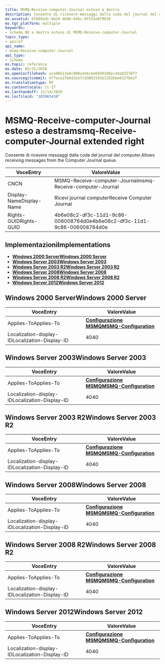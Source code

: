 ```yaml
---
title: MSMQ-Receive-computer-Journal esteso a destra
description: Consente di ricevere messaggi dalla coda del journal del computer.
ms.assetid: bf8892dc-bb24-4b9b-b46c-8f532e879638
ms.tgt_platform: multiple
keywords:
- Schema AD a destra esteso di MSMQ-Receive-computer-Journal
topic_type:
- apiref
api_name:
- msmq-Receive-computer-Journal
api_type:
- Schema
ms.topic: reference
ms.date: 05/31/2018
ms.openlocfilehash: ace96b13e6c080a3ebcbe66993d0ec4da025f077
ms.sourcegitcommit: b77ace27b0432e7cd3863191b11926be032fbe2f
ms.translationtype: MT
ms.contentlocale: it-IT
ms.lasthandoff: 12/14/2020
ms.locfileid: "103965438"
---
```

# <a name="msmq-receive-computer-journal-extended-right"></a><span data-ttu-id="5b9de-104">MSMQ-Receive-computer-Journal esteso a destra</span><span class="sxs-lookup"><span data-stu-id="5b9de-104">msmq-Receive-computer-Journal extended right</span></span>

<span data-ttu-id="5b9de-105">Consente di ricevere messaggi dalla coda del journal del computer.</span><span class="sxs-lookup"><span data-stu-id="5b9de-105">Allows receiving messages from the Computer Journal queue.</span></span>



| <span data-ttu-id="5b9de-106">Voce</span><span class="sxs-lookup"><span data-stu-id="5b9de-106">Entry</span></span> | <span data-ttu-id="5b9de-107">Valore</span><span class="sxs-lookup"><span data-stu-id="5b9de-107">Value</span></span> |
|--------------|--------------------------------------|
| <span data-ttu-id="5b9de-108">CN</span><span class="sxs-lookup"><span data-stu-id="5b9de-108">CN</span></span>           | <span data-ttu-id="5b9de-109">MSMQ-Receive-computer-Journal</span><span class="sxs-lookup"><span data-stu-id="5b9de-109">msmq-Receive-computer-Journal</span></span>        |
| <span data-ttu-id="5b9de-110">Display-Name</span><span class="sxs-lookup"><span data-stu-id="5b9de-110">Display-Name</span></span> | <span data-ttu-id="5b9de-111">Ricevi journal computer</span><span class="sxs-lookup"><span data-stu-id="5b9de-111">Receive Computer Journal</span></span>             |
| <span data-ttu-id="5b9de-112">Rights-GUID</span><span class="sxs-lookup"><span data-stu-id="5b9de-112">Rights-GUID</span></span>  | <span data-ttu-id="5b9de-113">4b6e08c2-df3c-11d1-9c86-006008764d0e</span><span class="sxs-lookup"><span data-stu-id="5b9de-113">4b6e08c2-df3c-11d1-9c86-006008764d0e</span></span> |



## <a name="implementations"></a><span data-ttu-id="5b9de-114">Implementazioni</span><span class="sxs-lookup"><span data-stu-id="5b9de-114">Implementations</span></span>

-   [<span data-ttu-id="5b9de-115">**Windows 2000 Server**</span><span class="sxs-lookup"><span data-stu-id="5b9de-115">**Windows 2000 Server**</span></span>](#windows-2000-server)
-   [<span data-ttu-id="5b9de-116">**Windows Server 2003**</span><span class="sxs-lookup"><span data-stu-id="5b9de-116">**Windows Server 2003**</span></span>](#windows-server-2003)
-   [<span data-ttu-id="5b9de-117">**Windows Server 2003 R2**</span><span class="sxs-lookup"><span data-stu-id="5b9de-117">**Windows Server 2003 R2**</span></span>](#windows-server-2003-r2)
-   [<span data-ttu-id="5b9de-118">**Windows Server 2008**</span><span class="sxs-lookup"><span data-stu-id="5b9de-118">**Windows Server 2008**</span></span>](#windows-server-2008)
-   [<span data-ttu-id="5b9de-119">**Windows Server 2008 R2**</span><span class="sxs-lookup"><span data-stu-id="5b9de-119">**Windows Server 2008 R2**</span></span>](#windows-server-2008-r2)
-   [<span data-ttu-id="5b9de-120">**Windows Server 2012**</span><span class="sxs-lookup"><span data-stu-id="5b9de-120">**Windows Server 2012**</span></span>](#windows-server-2012)

## <a name="windows-2000-server"></a><span data-ttu-id="5b9de-121">Windows 2000 Server</span><span class="sxs-lookup"><span data-stu-id="5b9de-121">Windows 2000 Server</span></span>



| <span data-ttu-id="5b9de-122">Voce</span><span class="sxs-lookup"><span data-stu-id="5b9de-122">Entry</span></span> | <span data-ttu-id="5b9de-123">Valore</span><span class="sxs-lookup"><span data-stu-id="5b9de-123">Value</span></span> |
|-------------------------|--------------------------------------------------------------|
| <span data-ttu-id="5b9de-124">Applies-To</span><span class="sxs-lookup"><span data-stu-id="5b9de-124">Applies-To</span></span>              | [<span data-ttu-id="5b9de-125">**Configurazione MSMQ**</span><span class="sxs-lookup"><span data-stu-id="5b9de-125">**MSMQ-Configuration**</span></span>](c-msmqconfiguration.md)<br/> |
| <span data-ttu-id="5b9de-126">Localization-display-ID</span><span class="sxs-lookup"><span data-stu-id="5b9de-126">Localization-Display-ID</span></span> | <span data-ttu-id="5b9de-127">40</span><span class="sxs-lookup"><span data-stu-id="5b9de-127">40</span></span>                                                           |



## <a name="windows-server-2003"></a><span data-ttu-id="5b9de-128">Windows Server 2003</span><span class="sxs-lookup"><span data-stu-id="5b9de-128">Windows Server 2003</span></span>



| <span data-ttu-id="5b9de-129">Voce</span><span class="sxs-lookup"><span data-stu-id="5b9de-129">Entry</span></span> | <span data-ttu-id="5b9de-130">Valore</span><span class="sxs-lookup"><span data-stu-id="5b9de-130">Value</span></span> |
|-------------------------|--------------------------------------------------------------|
| <span data-ttu-id="5b9de-131">Applies-To</span><span class="sxs-lookup"><span data-stu-id="5b9de-131">Applies-To</span></span>              | [<span data-ttu-id="5b9de-132">**Configurazione MSMQ**</span><span class="sxs-lookup"><span data-stu-id="5b9de-132">**MSMQ-Configuration**</span></span>](c-msmqconfiguration.md)<br/> |
| <span data-ttu-id="5b9de-133">Localization-display-ID</span><span class="sxs-lookup"><span data-stu-id="5b9de-133">Localization-Display-ID</span></span> | <span data-ttu-id="5b9de-134">40</span><span class="sxs-lookup"><span data-stu-id="5b9de-134">40</span></span>                                                           |



## <a name="windows-server-2003-r2"></a><span data-ttu-id="5b9de-135">Windows Server 2003 R2</span><span class="sxs-lookup"><span data-stu-id="5b9de-135">Windows Server 2003 R2</span></span>



| <span data-ttu-id="5b9de-136">Voce</span><span class="sxs-lookup"><span data-stu-id="5b9de-136">Entry</span></span> | <span data-ttu-id="5b9de-137">Valore</span><span class="sxs-lookup"><span data-stu-id="5b9de-137">Value</span></span> |
|-------------------------|--------------------------------------------------------------|
| <span data-ttu-id="5b9de-138">Applies-To</span><span class="sxs-lookup"><span data-stu-id="5b9de-138">Applies-To</span></span>              | [<span data-ttu-id="5b9de-139">**Configurazione MSMQ**</span><span class="sxs-lookup"><span data-stu-id="5b9de-139">**MSMQ-Configuration**</span></span>](c-msmqconfiguration.md)<br/> |
| <span data-ttu-id="5b9de-140">Localization-display-ID</span><span class="sxs-lookup"><span data-stu-id="5b9de-140">Localization-Display-ID</span></span> | <span data-ttu-id="5b9de-141">40</span><span class="sxs-lookup"><span data-stu-id="5b9de-141">40</span></span>                                                           |



## <a name="windows-server-2008"></a><span data-ttu-id="5b9de-142">Windows Server 2008</span><span class="sxs-lookup"><span data-stu-id="5b9de-142">Windows Server 2008</span></span>



| <span data-ttu-id="5b9de-143">Voce</span><span class="sxs-lookup"><span data-stu-id="5b9de-143">Entry</span></span> | <span data-ttu-id="5b9de-144">Valore</span><span class="sxs-lookup"><span data-stu-id="5b9de-144">Value</span></span> |
|-------------------------|--------------------------------------------------------------|
| <span data-ttu-id="5b9de-145">Applies-To</span><span class="sxs-lookup"><span data-stu-id="5b9de-145">Applies-To</span></span>              | [<span data-ttu-id="5b9de-146">**Configurazione MSMQ**</span><span class="sxs-lookup"><span data-stu-id="5b9de-146">**MSMQ-Configuration**</span></span>](c-msmqconfiguration.md)<br/> |
| <span data-ttu-id="5b9de-147">Localization-display-ID</span><span class="sxs-lookup"><span data-stu-id="5b9de-147">Localization-Display-ID</span></span> | <span data-ttu-id="5b9de-148">40</span><span class="sxs-lookup"><span data-stu-id="5b9de-148">40</span></span>                                                           |



## <a name="windows-server-2008-r2"></a><span data-ttu-id="5b9de-149">Windows Server 2008 R2</span><span class="sxs-lookup"><span data-stu-id="5b9de-149">Windows Server 2008 R2</span></span>



| <span data-ttu-id="5b9de-150">Voce</span><span class="sxs-lookup"><span data-stu-id="5b9de-150">Entry</span></span> | <span data-ttu-id="5b9de-151">Valore</span><span class="sxs-lookup"><span data-stu-id="5b9de-151">Value</span></span> |
|-------------------------|--------------------------------------------------------------|
| <span data-ttu-id="5b9de-152">Applies-To</span><span class="sxs-lookup"><span data-stu-id="5b9de-152">Applies-To</span></span>              | [<span data-ttu-id="5b9de-153">**Configurazione MSMQ**</span><span class="sxs-lookup"><span data-stu-id="5b9de-153">**MSMQ-Configuration**</span></span>](c-msmqconfiguration.md)<br/> |
| <span data-ttu-id="5b9de-154">Localization-display-ID</span><span class="sxs-lookup"><span data-stu-id="5b9de-154">Localization-Display-ID</span></span> | <span data-ttu-id="5b9de-155">40</span><span class="sxs-lookup"><span data-stu-id="5b9de-155">40</span></span>                                                           |



## <a name="windows-server-2012"></a><span data-ttu-id="5b9de-156">Windows Server 2012</span><span class="sxs-lookup"><span data-stu-id="5b9de-156">Windows Server 2012</span></span>



| <span data-ttu-id="5b9de-157">Voce</span><span class="sxs-lookup"><span data-stu-id="5b9de-157">Entry</span></span> | <span data-ttu-id="5b9de-158">Valore</span><span class="sxs-lookup"><span data-stu-id="5b9de-158">Value</span></span> |
|-------------------------|--------------------------------------------------------------|
| <span data-ttu-id="5b9de-159">Applies-To</span><span class="sxs-lookup"><span data-stu-id="5b9de-159">Applies-To</span></span>              | [<span data-ttu-id="5b9de-160">**Configurazione MSMQ**</span><span class="sxs-lookup"><span data-stu-id="5b9de-160">**MSMQ-Configuration**</span></span>](c-msmqconfiguration.md)<br/> |
| <span data-ttu-id="5b9de-161">Localization-display-ID</span><span class="sxs-lookup"><span data-stu-id="5b9de-161">Localization-Display-ID</span></span> | <span data-ttu-id="5b9de-162">40</span><span class="sxs-lookup"><span data-stu-id="5b9de-162">40</span></span>                                                           |



 

 





